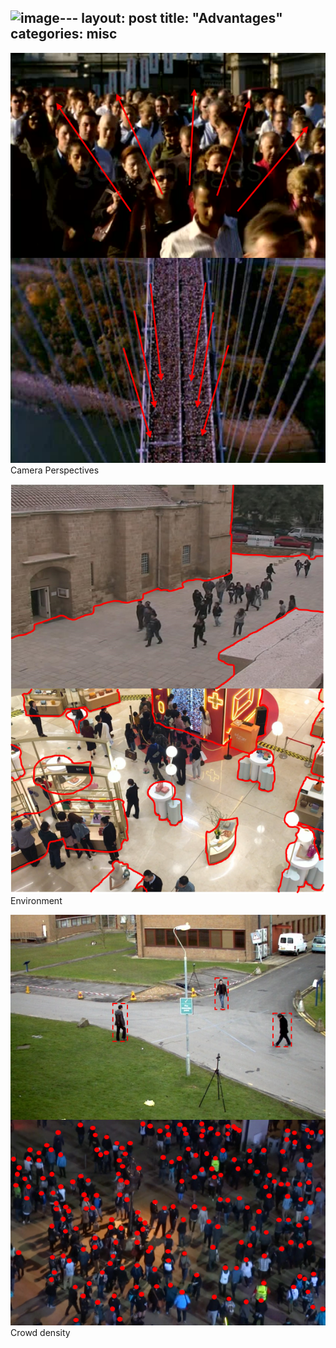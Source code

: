![image](https://github.com/user-attachments/assets/6c109ef9-9140-4658-b949-c21b7132b2d2)---
layout: post
title: "Advantages"
categories: misc
---

![pic](https://github.com/xzh0312/minima/blob/master/imgs/Advantage1.png?raw=true)
Camera Perspectives

![pic](https://github.com/xzh0312/minima/blob/master/imgs/Advantage2.png?raw=true)
Environment

![pic](https://github.com/xzh0312/minima/blob/master/imgs/Advantage3.png?raw=true)
Crowd density
